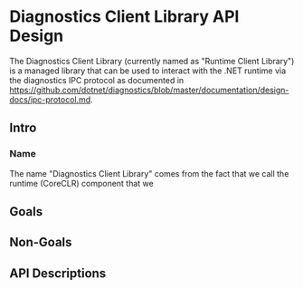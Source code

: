 # Diagnostics Client Library API Design 

The Diagnostics Client Library (currently named as "Runtime Client Library") is a managed library that can be used to interact with the .NET runtime via the diagnostics IPC protocol as documented in https://github.com/dotnet/diagnostics/blob/master/documentation/design-docs/ipc-protocol.md.


## Intro



### Name
The name "Diagnostics Client Library" comes from the fact that we call the runtime (CoreCLR) component that we 


## Goals

## Non-Goals



## API Descriptions


